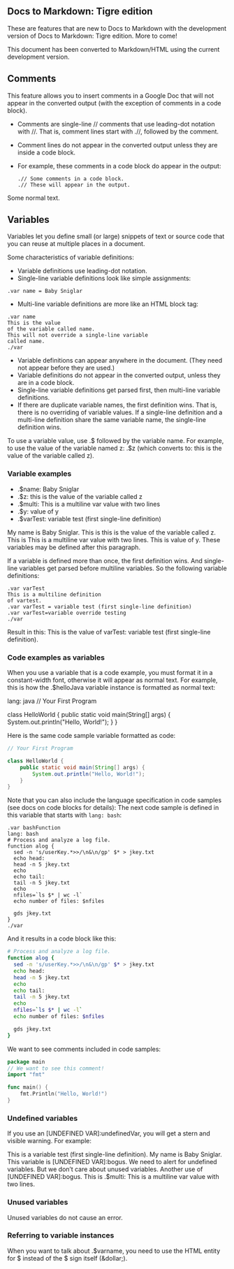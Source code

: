 <!-- You have some errors, warnings, or alerts. If you are using reckless mode, turn it off to see useful information and inline alerts.
* ERRORs: 3
* WARNINGs: 0
* ALERTS: 0 -->

<h2>Docs to Markdown: Tigre edition</h2>

These are features that are new to Docs to Markdown with the development version of Docs to Markdown: Tigre edition. More to come!

This document has been converted to Markdown/HTML using the current development version.

<h2 id="comments">Comments</h2>

This feature allows you to insert comments in a Google Doc that will not appear in the converted output (with the exception of comments in a code block).

* Comments are single-line // comments that use leading-dot notation with //. That is, comment lines start with .//, followed by the comment. 
* Comment lines do not appear in the converted output unless they are inside a code block.
* For example, these comments in a code block do appear in the output:

    ```
    .// Some comments in a code block.
    .// These will appear in the output.

    ```

Some normal text.

<h2 id="variables">Variables</h2>

Variables let you define small (or large) snippets of text or source code that you can reuse at multiple places in a document.

Some characteristics of variable definitions:

* Variable definitions use leading-dot notation.
* Single-line variable definitions look like simple assignments:

```
.var name = Baby Sniglar

```

* Multi-line variable definitions are more like an HTML block tag:

```
.var name
This is the value
of the variable called name.
This will not override a single-line variable
called name.
./var

```

* Variable definitions can appear anywhere in the document. (They need not appear before they are used.)
* Variable definitions do not appear in the converted output, unless they are in a code block.
* Single-line variable definitions get parsed first, then multi-line variable definitions.
* If there are duplicate variable names, the first definition wins. That is, there is no overriding of variable values. If a single-line definition and a multi-line definition share the same variable name, the single-line definition wins.

To use a variable value, use .$ followed by the variable name. For example, to use the value of the variable named z: .&dollar;z (which converts to: this is the value of the variable called z).

<h3>Variable examples</h3>

* .&dollar;name: Baby Sniglar
* .&dollar;z: this is the value of the variable called z
* .&dollar;multi: This is a multiline var value
with two lines
* .&dollar;y: value of y
* .&dollar;varTest: variable test (first single-line definition)

My name is Baby Sniglar. This is this is the value of the variable called z. This is This is a multiline var value
with two lines. This is value of y. These variables may be defined after this paragraph.

If a variable is defined more than once, the first definition wins. And single-line variables get parsed before multiline variables. So the following variable definitions:

```
.var varTest
This is a multiline definition
of vartest.
.var varTest = variable test (first single-line definition)
.var varTest=variable override testing
./var
```

Result in this: This is the value of varTest: variable test (first single-line definition).

<h3>Code examples as variables</h3>

When you use a variable that is a code example, you must format it in a constant-width font, otherwise it will appear as normal text. For example, this is how the .&dollar;helloJava variable instance is formatted as normal text:

lang:  java
// Your First Program

class HelloWorld {
    public static void main(String[] args) {
        System.out.println("Hello, World!"); 
    }
}

Here is the same  code sample variable formatted as code:

```java
// Your First Program

class HelloWorld {
    public static void main(String[] args) {
        System.out.println("Hello, World!"); 
    }
}
```

Note that you can also include the language specification in code samples (see docs on code blocks for details): The next code sample is defined in this variable that starts with `lang: bash`:

```
.var bashFunction
lang: bash
# Process and analyze a log file.
function alog {
  sed -n 's/userKey.*>>/\n&\n/gp' $* > jkey.txt
  echo head:
  head -n 5 jkey.txt
  echo
  echo tail:
  tail -n 5 jkey.txt
  echo
  nfiles=`ls $* | wc -l`
  echo number of files: $nfiles 

  gds jkey.txt
}
./var
```

And it results in a code block like this:

```bash
# Process and analyze a log file.
function alog {
  sed -n 's/userKey.*>>/\n&\n/gp' $* > jkey.txt
  echo head:
  head -n 5 jkey.txt
  echo
  echo tail:
  tail -n 5 jkey.txt
  echo
  nfiles=`ls $* | wc -l`
  echo number of files: $nfiles 

  gds jkey.txt
}
```

We want to see comments included in code samples:

```go
package main
// We want to see this comment!
import "fmt"

func main() {
    fmt.Println("Hello, World!")
}
```

<h3 id="undefined-variables">Undefined variables</h3>

If you use an [UNDEFINED VAR]:undefinedVar, you will get a stern and visible warning. For example:

This is a variable test (first single-line definition). My name is Baby Sniglar. This variable is [UNDEFINED VAR]:bogus. We need to alert for undefined variables. But we don’t care about unused variables. Another use of [UNDEFINED VAR]:bogus. This is .&dollar;multi: This is a multiline var value
with two lines.

<h3 id="unused-variables">Unused variables</h3>

Unused variables do not cause an error.

<h3 id="referring-to-variable-instances">Referring to variable instances</h3>

When you want to talk about .&dollar;varname, you need to use the HTML entity for $ instead of the $ sign itself (&amp;dollar;).
